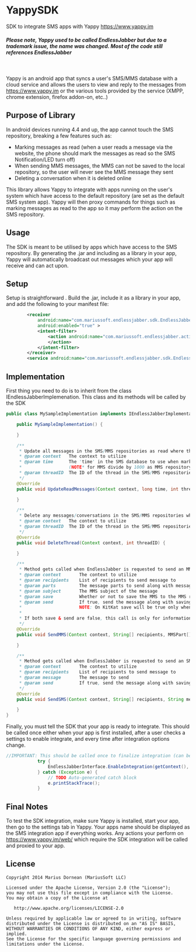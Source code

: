 YappySDK
========

SDK to integrate SMS apps with Yappy https://www.yappy.im 

##### Please note, Yappy used to be called EndlessJabber but due to a trademark issue, the name was changed. Most of the code still references EndlessJabber  
<br/>

Yappy is an android app that syncs a user's SMS/MMS database with a cloud service and allows the users to view and reply to the messages from https://www.yappy.im or the various tools provided by the service (XMPP, chrome extension, firefox addon-on, etc..)

Purpose of Library
----

In android devices running 4.4 and up, the app cannot touch the SMS repository, breaking a few features such as:

  - Marking messages as read (when a user reads a message via the website, the phone should mark the messages as read so the SMS   Notification/LED turn off)
  - When sending MMS messages, the MMS can not be saved to the local repository, so the user will never see the MMS message they sent
  - Deleting a conversation when it is deleted online

This library allows Yappy to integrate with apps running on the user's system which have access to the default repository (are set as the default SMS system app). Yappy will then proxy commands for things such as marking messages as read to the app so it may perform the action on the SMS repository.

Usage
----

The SDK is meant to be utilised by apps which have access to the SMS repository. By generating the .jar and including as a library in your app, Yappy will automatically broadcast out messages which your app will receive and can act upon. 

Setup
----

Setup is straightforward . Build the .jar, include it as a library in your app, and add the following to your manifest file:

```xml
        <receiver
            android:name="com.mariussoft.endlessjabber.sdk.EndlessJabberReceiver"
            android:enabled="true" >
            <intent-filter>
                <action android:name="com.mariussoft.endlessjabber.action.extend" >
                </action>
            </intent-filter>
        </receiver>
        <service android:name="com.mariussoft.endlessjabber.sdk.EndlessJabberWakefulService"></service>
```

Implementation
----
First thing you need to do is to inherit from the class IEndlessJabberImplemenation. This class and its methods will be called by the SDK

```java
public class MySampleImplementation implements IEndlessJabberImplementation {

	public MySampleImplementation() {

	}

	/**
	 * Update all messages in the SMS/MMS repositories as read where the time <= the provided time as well as where the threadID matches the provided ID
	 * @param context	The context to utilize
	 * @param time		The 'time' in the SMS database to use when marking messages as read 
	 * 					(NOTE* for MMS divide by 1000 as MMS repository stores times as 1/1000th of the SMS)
	 * @param threadID	The ID of the thread in the SMS/MMS repositories to update
	 */
	@Override
	public void UpdateReadMessages(Context context, long time, int threadID) {

	}

	/**
	 * Delete any messages/conversations in the SMS/MMS repositories where the threadID matches the provided ID
	 * @param context	The context to utilize
	 * @param threadID	The ID of the thread in the SMS/MMS repositories to delete
	 */
	@Override
	public void DeleteThread(Context context, int threadID) {

	}

	/**
	 * Method gets called when EndlessJabber is requested to send an MMS message via the web app
	 * @param context		The context to utilize
	 * @param recipients	List of recipients to send message to
	 * @param parts			The message parts to send along with message
	 * @param subject		The MMS subject of the message
	 * @param save			Whether or not to save the MMS to the MMS repository
	 * @param send			If true, send the message along with saving it to the MMS repository
	 * 						NOTE: On KitKat save will be true only when enabled in the SDK & your app is the default messaging app on the system
	 * 
	 * If both save & send are false, this call is only for informational purposes (e.g. modify notifications, update UI, etc...)
	 */
	@Override
	public void SendMMS(Context context, String[] recipients, MMSPart[] parts, String subject, boolean save, boolean send) {

	}

	/**
	 * Method gets called when EndlessJabber is requested to send an SMS message via the web app
	 * @param context		The context to utilize
	 * @param recipients	List of recipients to send message to
	 * @param message		The message to send
	 * @param send			If true, send the message along with saving it to the SMS repository, otherwise this is only for informational purposes (e.g. modify notifications, update UI, etc...)
	 */
	@Override
	public void SendSMS(Context context, String[] recipients, String message, boolean send) {

	}
}
```

Finally, you must tell the SDK that your app is ready to integrate. This should be called once either when your app is first installed, after a user checks a settings to enable integrate, and every time after integration options change.

```java
//IMPORTANT: This should be called once to finalize integration (can be done at app startup or when user sets option to enable integration)
			try {
				EndlessJabberInterface.EnableIntegration(getContext(), MySampleImplementation.class, true, true);
			} catch (Exception e) {
				// TODO Auto-generated catch block
				e.printStackTrace();
			}
```



Final Notes
----

To test the SDK integration, make sure Yappy is installed, start your app, then go to the settings tab in Yappy. Your apps name should be displayed as the SMS integration app if everything works. Any actions your perform on https://www.yappy.im/web/ which require the SDK integration will be called and proxied to your app.


## License

    Copyright 2014 Marius Dornean (MariusSoft LLC)

    Licensed under the Apache License, Version 2.0 (the "License");
    you may not use this file except in compliance with the License.
    You may obtain a copy of the License at

       http://www.apache.org/licenses/LICENSE-2.0

    Unless required by applicable law or agreed to in writing, software
    distributed under the License is distributed on an "AS IS" BASIS,
    WITHOUT WARRANTIES OR CONDITIONS OF ANY KIND, either express or implied.
    See the License for the specific language governing permissions and
    limitations under the License.
